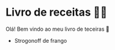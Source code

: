 # Livro de receitas :man_cook:

Olá! Bem vindo ao meu livro de teceiras  :wave:

- Strogonoff de frango



